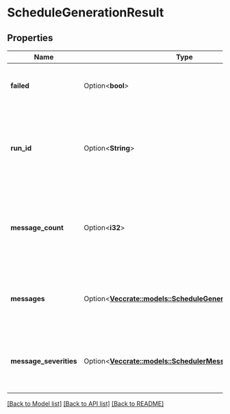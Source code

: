 # ScheduleGenerationResult

## Properties

Name | Type | Description | Notes
------------ | ------------- | ------------- | -------------
**failed** | Option<**bool**> | Whether the schedule generation run failed | [optional]
**run_id** | Option<**String**> | The ID of the schedule generation run. Reference this when requesting support | [optional]
**message_count** | Option<**i32**> | The number of schedule generation messages for this schedule generation run | [optional]
**messages** | Option<[**Vec<crate::models::ScheduleGenerationMessage>**](ScheduleGenerationMessage.md)> | User facing messages related to the schedule generation run | [optional]
**message_severities** | Option<[**Vec<crate::models::SchedulerMessageTypeSeverity>**](SchedulerMessageTypeSeverity.md)> | The list of messages by severity in this schedule generation run | [optional]

[[Back to Model list]](../README.md#documentation-for-models) [[Back to API list]](../README.md#documentation-for-api-endpoints) [[Back to README]](../README.md)


